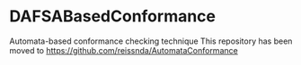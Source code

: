 # DAFSABasedConformance
Automata-based conformance checking technique
This repository has been moved to https://github.com/reissnda/AutomataConformance
